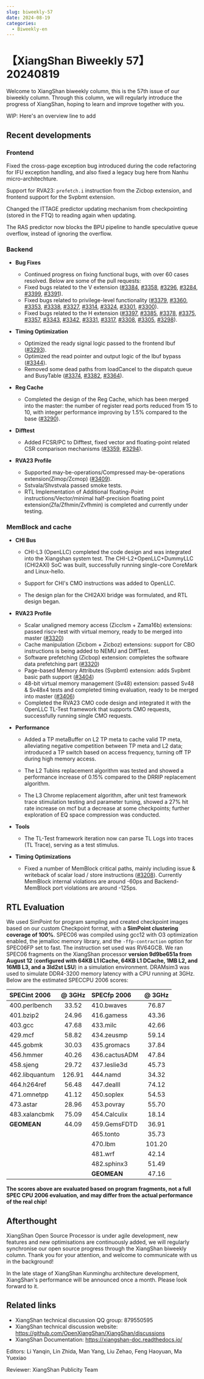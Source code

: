 ```yaml
---
slug: biweekly-57
date: 2024-08-19
categories:
  - Biweekly-en
---
```


# 【XiangShan Biweekly 57】20240819

Welcome to XiangShan biweekly column, this is the 57th issue of our biweekly column. Through this column, we will regularly introduce the progress of XiangShan, hoping to learn and improve together with you.

WIP: Here's an overview line to add

<!-- more -->
## Recent developments

### Frontend

Fixed the cross-page exception bug introduced during the code refactoring for IFU exception handling, and also fixed a legacy bug here from Nanhu micro-architechture.

Support for RVA23: `prefetch.i` instruction from the Zicbop extension, and frontend support for the Svpbmt extension.

Changed the ITTAGE predictor updating mechanism from checkpointing (stored in the FTQ) to reading again when updating.

The RAS predictor now blocks the BPU pipeline to handle speculative queue overflow, instead of ignoring the overflow.

### Backend

- **Bug Fixes**
    - Continued progress on fixing functional bugs, with over 60 cases resolved. Below are some of the pull requests:
    - Fixed bugs related to the V extension ([#3384](https://github.com/OpenXiangShan/XiangShan/pull/3384), [#3358](https://github.com/OpenXiangShan/XiangShan/pull/3358), [#3296](https://github.com/OpenXiangShan/XiangShan/pull/3296), [#3284](https://github.com/OpenXiangShan/XiangShan/pull/3284), [#3399](https://github.com/OpenXiangShan/XiangShan/pull/3399), [#3391](https://github.com/OpenXiangShan/XiangShan/pull/3391)).
    - Fixed bugs related to privilege-level functionality ([#3379](https://github.com/OpenXiangShan/XiangShan/pull/3379), [#3360](https://github.com/OpenXiangShan/XiangShan/pull/3360), [#3353](https://github.com/OpenXiangShan/XiangShan/pull/3353), [#3338](https://github.com/OpenXiangShan/XiangShan/pull/3338), [#3327](https://github.com/OpenXiangShan/XiangShan/pull/3327), [#3314](https://github.com/OpenXiangShan/XiangShan/pull/3314), [#3324](https://github.com/OpenXiangShan/XiangShan/pull/3324), [#3301](https://github.com/OpenXiangShan/XiangShan/pull/3301), [#3300](https://github.com/OpenXiangShan/XiangShan/pull/3300)).
    - Fixed bugs related to the H extension ([#3397](https://github.com/OpenXiangShan/XiangShan/pull/3397), [#3385](https://github.com/OpenXiangShan/XiangShan/pull/3385), [#3378](https://github.com/OpenXiangShan/XiangShan/pull/3378), [#3375](https://github.com/OpenXiangShan/XiangShan/pull/3375), [#3357](https://github.com/OpenXiangShan/XiangShan/pull/3357), [#3343](https://github.com/OpenXiangShan/XiangShan/pull/3343), [#3342](https://github.com/OpenXiangShan/XiangShan/pull/3342), [#3331](https://github.com/OpenXiangShan/XiangShan/pull/3331), [#3317](https://github.com/OpenXiangShan/XiangShan/pull/3317), [#3308](https://github.com/OpenXiangShan/XiangShan/pull/3308), [#3305](https://github.com/OpenXiangShan/XiangShan/pull/3305), [#3298](https://github.com/OpenXiangShan/XiangShan/pull/3298)).

- **Timing Optimization**
    - Optimized the ready signal logic passed to the frontend Ibuf ([#3293](https://github.com/OpenXiangShan/XiangShan/pull/3293)).
    - Optimized the read pointer and output logic of the Ibuf bypass ([#3344](https://github.com/OpenXiangShan/XiangShan/pull/3344)).
    - Removed some dead paths from loadCancel to the dispatch queue and BusyTable ([#3374](https://github.com/OpenXiangShan/XiangShan/pull/3374), [#3382](https://github.com/OpenXiangShan/XiangShan/pull/3382), [#3364](https://github.com/OpenXiangShan/XiangShan/pull/3364)).

- **Reg Cache**
    - Completed the design of the Reg Cache, which has been merged into the master: the number of register read ports reduced from 15 to 10, with integer performance improving by 1.5% compared to the base ([#3290](https://github.com/OpenXiangShan/XiangShan/pull/3290)).

- **Difftest**
    - Added FCSR/PC to Difftest, fixed vector and floating-point related CSR comparison mechanisms ([#3359](https://github.com/OpenXiangShan/XiangShan/pull/3359), [#3294](https://github.com/OpenXiangShan/XiangShan/pull/3294)).

- **RVA23 Profile**
    - Supported may-be-operations/Compressed may-be-operations extension(Zimop/Zcmop) ([#3409](https://github.com/OpenXiangShan/XiangShan/pull/3409)).
    - Sstvala/Shvstvala passed smoke tests.
    - RTL Implementation of Additional floating-Point instructions/Vector/minimal half-precision floating point extension(Zfa/Zfhmin/Zvfhmin) is completed and currently under testing.

### MemBlock and cache


- **CHI Bus**

    - CHI-L3 (OpenLLC) completed the code design and was integrated into the Xiangshan system test. The CHI-L2+OpenLLC+DummyLLC (CHI2AXI) SoC was built, successfully running single-core CoreMark and Linux-hello.

    - Support for CHI's CMO instructions was added to OpenLLC.

    - The design plan for the CHI2AXI bridge was formulated, and RTL design began.

- **RVA23 Profile**
    - Scalar unaligned memory access (Zicclsm + Zama16b) extensions: passed riscv-test with virtual memory, ready to be merged into master ([#3320](https://github.com/OpenXiangShan/XiangShan/pull/3320))
    - Cache manipulation (Zicbom + Zicboz) extensions: support for CBO instructions is being added to NEMU and DiffTest.
    - Software prefetching (Zicbop) extension: completes the software data prefetching part ([#3320](https://github.com/OpenXiangShan/XiangShan/pull/3320))
    - Page-based Memory Attributes (Svpbmt) extension: adds Svpbmt basic path support ([#3404](https://github.com/OpenXiangShan/XiangShan/pull/3404))
    - 48-bit virtual memory management (Sv48) extension: passed Sv48 & Sv48x4 tests and completed timing evaluation, ready to be merged into master ([#3406](https://github.com/OpenXiangShan/XiangShan/pull/3406))
    - Completed the RVA23 CMO code design and integrated it with the OpenLLC TL-Test framework that supports CMO requests, successfully running single CMO requests.

- **Performance**
    - Added a TP metaBuffer on L2 TP meta to cache valid TP meta, alleviating negative competition between TP meta and L2 data; introduced a TP switch based on access frequency, turning off TP during high memory access.

    - The L2 Tubins replacement algorithm was tested and showed a performance increase of 0.15% compared to the DRRIP replacement algorithm.

    - The L3 Chrome replacement algorithm, after unit test framework trace stimulation testing and parameter tuning, showed a 27% hit rate increase on mcf but a decrease at some checkpoints; further exploration of EQ space compression was conducted.

- **Tools**
    - The TL-Test framework iteration now can parse TL Logs into traces (TL Trace), serving as a test stimulus.

- **Timing Optimizations**
    - Fixed a number of MemBlock critical paths, mainly including issue & writeback of scalar load / store instructions ([#3208](https://github.com/OpenXiangShan/XiangShan/pull/3208)). Currently MemBlock internal violations are around -60ps and Backend-MemBlock port violations are around -125ps.

## RTL Evaluation

We used SimPoint for program sampling and created checkpoint images based on our custom Checkpoint format, with a **SimPoint clustering coverage of 100%**. SPEC06 was compiled using gcc12 with O3 optimization enabled, the jemalloc memory library, and the `-ffp-contraction` option for SPEC06FP set to fast. The instruction set used was RV64GCB. We ran SPEC06 fragments on the XiangShan processor **version 9d9be651a from August 12** (**configured with 64KB L1 ICache, 64KB L1 DCache, 1MB L2, and 16MB L3, and a 3ld2st LSU**) in a simulation environment. DRAMsim3 was used to simulate DDR4-3200 memory latency with a CPU running at 3GHz. Below are the estimated SPECCPU 2006 scores:

| SPECint 2006      | @ 3GHz | SPECfp 2006       | @ 3GHz |
| :---------------- | :----: | :---------------- | :----: |
| 400.perlbench     | 33.52  | 410.bwaves        | 76.87  |
| 401.bzip2         | 24.96  | 416.gamess        | 43.36  |
| 403.gcc           | 47.68  | 433.milc          | 42.66  |
| 429.mcf           | 58.82  | 434.zeusmp        | 59.14  |
| 445.gobmk         | 30.03  | 435.gromacs       | 37.84  |
| 456.hmmer         | 40.26  | 436.cactusADM     | 47.84  |
| 458.sjeng         | 29.72  | 437.leslie3d      | 45.73  |
| 462.libquantum    | 126.91 | 444.namd          | 34.32  |
| 464.h264ref       | 56.48  | 447.dealII        | 74.12  |
| 471.omnetpp       | 41.12  | 450.soplex        | 54.53  |
| 473.astar         | 28.96  | 453.povray        | 55.70  |
| 483.xalancbmk     | 75.09  | 454.Calculix      | 18.14  |
| **GEOMEAN**       | 44.09  | 459.GemsFDTD      | 36.91  |
|                   |        | 465.tonto         | 35.73  |
|                   |        | 470.lbm           | 101.20 |
|                   |        | 481.wrf           | 42.14  |
|                   |        | 482.sphinx3       | 51.49  |
|                   |        | **GEOMEAN**       | 47.16  |

**The scores above are evaluated based on program fragments, not a full SPEC CPU 2006 evaluation, and may differ from the actual performance of the real chip!**

## Afterthought 

XiangShan Open Source Processor is under agile development, new features and new optimisations are continuously added, we will regularly synchronise our open source progress through the XiangShan biweekly column. Thank you for your attention, and welcome to communicate with us in the background!

In the late stage of XiangShan Kunminghu architecture development, XiangShan's performance will be announced once a month. Please look forward to it.

## Related links

* XiangShan technical discussion QQ group: 879550595
* XiangShan technical discussion website: https://github.com/OpenXiangShan/XiangShan/discussions
* XiangShan Documentation: https://xiangshan-doc.readthedocs.io/

Editors: Li Yanqin, Lin Zhida, Man Yang, Liu Zehao, Feng Haoyuan, Ma Yuexiao

Reviewer: XiangShan Publicity Team
